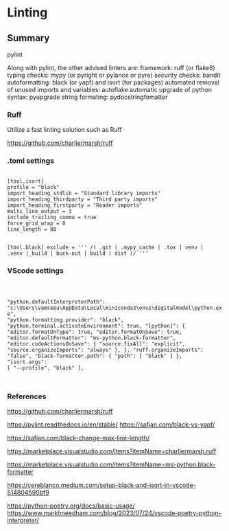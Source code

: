 # Linting

## Summary

pylint

Along with pylint, the other advised linters are:
framework: ruff (or flake8)
typing checks: mypy (or pyright or pylance or pyre)
security checks: bandit
autoformatting: black (or yapf) and isort (for packages)
automated removal of unused imports and variables: autoflake
automatic upgrade of python syntax: pyupgrade
string formating: pydocstringfomatter

### Ruff

Utilize a fast linting solution such as Ruff

<https://github.com/charliermarsh/ruff>

### .toml settings

<code>
[tool.isort]
profile = "black"
import_heading_stdlib = "Standard library imports"
import_heading_thirdparty = "Third party imports"
import_heading_firstparty = "Reader imports"
multi_line_output = 3
include_trailing_comma = true
force_grid_wrap = 0
line_length = 88

[tool.black]
exclude = '''
/(
.git
| .mypy_cache
| .tox
| venv
| .venv
|_build
| buck-out
| build
| dist
)/
'''
</code>

### VScode settings

<code>

"python.defaultInterpreterPath": "c:\\Users\\vamseea\\AppData\\Local\\miniconda3\\envs\\digitalmodel\\python.exe",
"python.formatting.provider": "black",
"python.terminal.activateEnvironment": true,
"[python]": {
    "editor.formatOnType": true,
    "editor.formatOnSave": true,
    "editor.defaultFormatter": "ms-python.black-formatter",
    "editor.codeActionsOnSave": {
        "source.fixAll": "explicit",
        "source.organizeImports": "always"
    },
},
"ruff.organizeImports": "false",
"black-formatter.path": {
    "path": [
        "black"
    ]
},
"isort.args": [
    "--profile",
    "black"
],

</code>

### References

<https://github.com/charliermarsh/ruff>

<https://pylint.readthedocs.io/en/stable/>
<https://safjan.com/black-vs-yapf/>

<https://safjan.com/black-change-max-line-length/>

<https://marketplace.visualstudio.com/items?itemName=charliermarsh.ruff>

<https://marketplace.visualstudio.com/items?itemName=ms-python.black-formatter>

<https://cereblanco.medium.com/setup-black-and-isort-in-vscode-514804590bf9>

<https://python-poetry.org/docs/basic-usage/>
<https://www.markhneedham.com/blog/2023/07/24/vscode-poetry-python-interpreter/>
